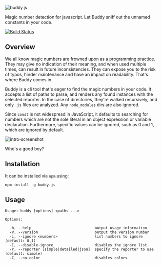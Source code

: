 ![buddy.js](http://danielstjules.com/buddyjs/logo.png)

Magic number detection for javascript. Let Buddy sniff out the unnamed constants
in your code.

[![Build Status](https://travis-ci.org/danielstjules/buddy.js.png)](https://travis-ci.org/danielstjules/buddy.js)

## Overview

We all know magic numbers are frowned upon as a programming practice. They may
give no indication of their meaning, and when used multiple times, can result
in future inconsistencies. They can expose you to the risk of typos, hinder
maintenance and have an impact on readability. That's where Buddy comes in.

Buddy is a cli tool that's eager to find the magic numbers in your code. It
accepts a list of paths to parse, and renders any found instances with the
selected reporter. In the case of directories, they're walked recursively,
and only `.js` files are analyzed. Any `node_modules` dirs are also ignored.

Since `const` is not widespread in JavaScript, it defaults to searching for
numbers which are not the sole literal in an object expression or variable
declaration. Furthermore, specific values can be ignored, such as 0 and 1,
which are ignored by default.

![intro-screenshot](http://danielstjules.com/buddyjs/intro.png)

Who's a good boy?

## Installation

It can be installed via `npm` using:

```
npm install -g buddy.js
```

## Usage

```
Usage: buddy [options] <paths ...>

Options:

  -h, --help                             output usage information
  -V, --version                          output the version number
  -i, --ignore <numbers>                 list numbers to ignore (default: 0,1)
  -I, --disable-ignore                   disables the ignore list
  -r, --reporter [simple|detailed|json]  specify the reporter to use (default: simple)
  -C, --no-color                         disables colors
```
